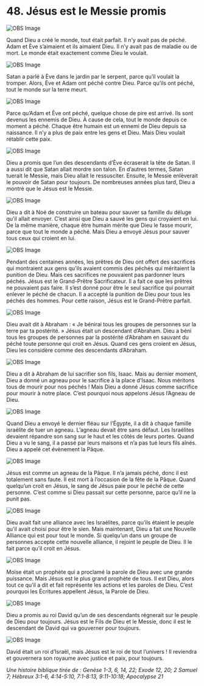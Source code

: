 # 48. Jésus est le Messie promis

![OBS Image](https://cdn.door43.org/obs/jpg/360px/obs-en-48-01.jpg)

Quand Dieu a créé le monde, tout était parfait. Il n’y avait pas de péché. Adam et Ève s’aimaient et ils aimaient Dieu. Il n’y avait pas de maladie ou de mort. Le monde était exactement comme Dieu le voulait.

![OBS Image](https://cdn.door43.org/obs/jpg/360px/obs-en-48-02.jpg)

Satan a parlé à Ève dans le jardin par le serpent, parce qu’il voulait la tromper. Alors, Ève et Adam ont péché contre Dieu. Parce qu’ils ont péché, tout le monde sur la terre meurt.

![OBS Image](https://cdn.door43.org/obs/jpg/360px/obs-en-48-03.jpg)

Parce qu’Adam et Ève ont péché, quelque chose de pire est arrivé. Ils sont devenus les ennemis de Dieu. À cause de cela, tout le monde depuis ce moment a péché. Chaque être humain est un ennemi de Dieu depuis sa naissance. Il n’y a plus de paix entre les gens et Dieu. Mais Dieu voulait rétablir cette paix.

![OBS Image](https://cdn.door43.org/obs/jpg/360px/obs-en-48-04.jpg)

Dieu a promis que l’un des descendants d’Ève écraserait la tête de Satan. Il a aussi dit que Satan allait mordre son talon. En d’autres termes, Satan tuerait le Messie, mais Dieu allait le ressusciter. Ensuite, le Messie enlèverait le pouvoir de Satan pour toujours. De nombreuses années plus tard, Dieu a montré que le Jésus est le Messie.

![OBS Image](https://cdn.door43.org/obs/jpg/360px/obs-en-48-05.jpg)

Dieu a dit à Noé de construire un bateau pour sauver sa famille du déluge qu’il allait envoyer. C’est ainsi que Dieu a sauvé les gens qui croyaient en lui. De la même manière, chaque être humain mérite que Dieu le fasse mourir, parce que tout le monde a péché. Mais Dieu a envoyé Jésus pour sauver tous ceux qui croient en lui.

![OBS Image](https://cdn.door43.org/obs/jpg/360px/obs-en-48-06.jpg)

Pendant des centaines années, les prêtres de Dieu ont offert des sacrifices qui montraient aux gens qu’ils avaient commis des péchés qui méritaient la punition de Dieu. Mais ces sacrifices ne pouvaient pas pardonner leurs péchés. Jésus est le Grand-Prêtre Sacrificateur. Il a fait ce que les prêtres ne pouvaient pas faire. Il s’est donné pour être le seul sacrifice qui pourrait enlever le péché de chacun. Il a accepté la punition de Dieu pour tous les péchés des hommes. Pour cette raison, Jésus est le Grand-Prêtre parfait.


![OBS Image](https://cdn.door43.org/obs/jpg/360px/obs-en-48-07.jpg)

Dieu avait dit à Abraham : « Je bénirai tous les groupes de personnes sur la terre par ta postérité. » Jésus était un descendant d’Abraham. Dieu a béni tous les groupes de personnes par la postérité d’Abraham en sauvant du péché toute personne qui croit en Jésus. Quand ces gens croient en Jésus, Dieu les considère comme des descendants d’Abraham.

![OBS Image](https://cdn.door43.org/obs/jpg/360px/obs-en-48-08.jpg)

Dieu a dit à Abraham de lui sacrifier son fils, Isaac. Mais au dernier moment, Dieu a donné un agneau pour le sacrifice à la place d’Isaac. Nous méritons tous de mourir pour nos péchés ! Mais Dieu a donné Jésus comme sacrifice pour mourir à notre place. C’est pourquoi nous appelons Jésus l’Agneau de Dieu.

![OBS Image](https://cdn.door43.org/obs/jpg/360px/obs-en-48-09.jpg)

Quand Dieu a envoyé le dernier fléau sur l’Égypte, il a dit à chaque famille israélite de tuer un agneau. L’agneau devait être sans défaut. Les Israélites devaient répandre son sang sur le haut et les côtés de leurs portes. Quand Dieu a vu le sang, il a passé par leurs maisons et n’a pas tué leurs fils aînés. Dieu a appelé cet évènement la Pâque.

![OBS Image](https://cdn.door43.org/obs/jpg/360px/obs-en-48-10.jpg)

Jésus est comme un agneau de la Pâque. Il n’a jamais péché, donc il est totalement sans faute. Il est mort à l’occasion de la fête de la Pâque. Quand quelqu’un croit en Jésus, le sang de Jésus paie pour le péché de cette personne. C’est comme si Dieu passait sur cette personne, parce qu’il ne la punit pas.

![OBS Image](https://cdn.door43.org/obs/jpg/360px/obs-en-48-11.jpg)

Dieu avait fait une alliance avec les Israélites, parce qu’ils étaient le peuple qu’il avait choisi pour être le sien. Mais maintenant, Dieu a fait une Nouvelle Alliance qui est pour tout le monde. Si quelqu’un dans un groupe de personnes accepte cette nouvelle alliance, il rejoint le peuple de Dieu. Il le fait parce qu’il croit en Jésus.

![OBS Image](https://cdn.door43.org/obs/jpg/360px/obs-en-48-12.jpg)

Moïse était un prophète qui a proclamé la parole de Dieu avec une grande puissance. Mais Jésus est le plus grand prophète de tous. Il est Dieu, alors tout ce qu’il a dit et fait représente les actions et les paroles de Dieu. C’est pourquoi les Écritures appellent Jésus, la Parole de Dieu.


![OBS Image](https://cdn.door43.org/obs/jpg/360px/obs-en-48-13.jpg)

Dieu a promis au roi David qu’un de ses descendants régnerait sur le peuple de Dieu pour toujours. Jésus est le Fils de Dieu et le Messie, donc il est le descendant de David qui va gouverner pour toujours.

![OBS Image](https://cdn.door43.org/obs/jpg/360px/obs-en-48-14.jpg)

David était un roi d’Israël, mais Jésus est le roi de tout l’univers ! Il reviendra et gouvernera son royaume avec justice et paix, pour toujours.

_Une histoire biblique tirée de : Genèse 1-3, 6, 14, 22; Exode 12, 20; 2 Samuel 7; Hébreux 3:1-6, 4:14-5:10, 7:1-8:13, 9:11-10:18; Apocalypse 21_